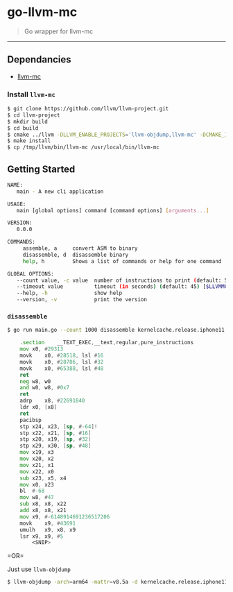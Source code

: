 # go-llvm-mc

> Go wrapper for llvm-mc

---

## Dependancies

- [llvm-mc](https://github.com/llvm/llvm-project/tree/master/llvm/tools/llvm-mc)

### Install `llvm-mc`

```bash
$ git clone https://github.com/llvm/llvm-project.git
$ cd llvm-project
$ mkdir build
$ cd build
$ cmake ../llvm -DLLVM_ENABLE_PROJECTS='llvm-objdump,llvm-mc' -DCMAKE_INSTALL_PREFIX=/tmp/llvm
$ make install
$ cp /tmp/llvm/bin/llvm-mc /usr/local/bin/llvm-mc
```

## Getting Started

```bash
NAME:
   main - A new cli application

USAGE:
   main [global options] command [command options] [arguments...]

VERSION:
   0.0.0

COMMANDS:
     assemble, a     convert ASM to binary
     disassemble, d  disassemble binary
     help, h         Shows a list of commands or help for one command

GLOBAL OPTIONS:
   --count value, -c value  number of instructions to print (default: 500)
   --timeout value          timeout (in seconds) (default: 45) [$LLVMMC_TIMEOUT]
   --help, -h               show help
   --version, -v            print the version
```

### `disassemble`

```bash
$ go run main.go --count 1000 disassemble kernelcache.release.iphone11.decompressed | less
```

```asm
	.section	__TEXT_EXEC,__text,regular,pure_instructions
	mov	x0, #29313
	movk	x0, #28518, lsl #16
	movk	x0, #28786, lsl #32
	movk	x0, #65388, lsl #48
	ret
	neg	w8, w0
	and	w0, w8, #0x7
	ret
	adrp	x8, #22691840
	ldr	x0, [x8]
	ret
	pacibsp
	stp	x24, x23, [sp, #-64]!
	stp	x22, x21, [sp, #16]
	stp	x20, x19, [sp, #32]
	stp	x29, x30, [sp, #48]
	mov	x19, x3
	mov	x20, x2
	mov	x21, x1
	mov	x22, x0
	sub	x23, x5, x4
	mov	x0, x23
	bl	#-68
	mov	w8, #47
	sub	x8, x8, x22
	add	x8, x8, x21
	mov	x9, #-6148914691236517206
	movk	x9, #43691
	umulh	x9, x8, x9
	lsr	x9, x9, #5
        <SNIP>
```

=OR=

Just use `llvm-objdump`

```bash
$ llvm-objdump -arch=arm64 -mattr=v8.5a -d kernelcache.release.iphone11.decompressed | less
```
